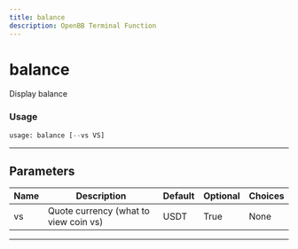 ```yaml
---
title: balance
description: OpenBB Terminal Function
---
```


# balance

Display balance
### Usage 
```python
usage: balance [--vs VS]
```
---
## Parameters
| Name | Description | Default | Optional | Choices |
| ---- | ----------- | ------- | -------- | ------- |
| vs | Quote currency (what to view coin vs) | USDT | True | None |
---
